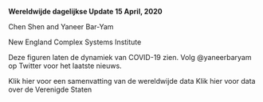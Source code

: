 **Wereldwijde dagelijkse Update 15 April, 2020**

Chen Shen and Yaneer Bar-Yam

New England Complex Systems Institute


Deze figuren laten de dynamiek van COVID-19 zien. Volg @yaneerbaryam op Twitter voor het laatste nieuws.

Klik hier voor een samenvatting van de wereldwijde data
Klik hier voor data over de Verenigde Staten
